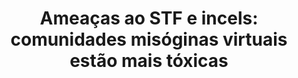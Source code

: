 ---
title: 'Ameaças ao STF e incels: comunidades misóginas virtuais estão mais tóxicas'

year: 2020

venue: "🇧🇷 TAB Uol"

link: "https://elpais.com/tecnologia/2021-01-08/la-victoria-de-los-trols-de-como-internet-se-ha-convertido-en-la-vida-real.html"

archive: "https://web.archive.org/web/20201128025141/https://tab.uol.com.br/noticias/redacao/2020/02/19/comunidades-misoginas-virtuais-estao-mais-toxicas-diz-pesquisa.htm"

related_paper: 'The Evolution of the Manosphere Across the Web'

---